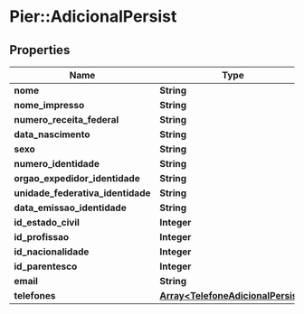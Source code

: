# Pier::AdicionalPersist

## Properties
Name | Type | Description | Notes
------------ | ------------- | ------------- | -------------
**nome** | **String** | {{{adicional_persist_nome_value}}} | 
**nome_impresso** | **String** | {{{adicional_persist_nome_impresso_value}}} | [optional] 
**numero_receita_federal** | **String** | {{{adicional_persist_numero_receita_federal_value}}} | 
**data_nascimento** | **String** | {{{adicional_persist_data_nascimento_value}}} | [optional] 
**sexo** | **String** | {{{adicional_persist_sexo_value}}} | [optional] 
**numero_identidade** | **String** | {{{adicional_persist_numero_identidade_value}}} | [optional] 
**orgao_expedidor_identidade** | **String** | {{{adicional_persist_orgao_expedidor_identidade_value}}} | [optional] 
**unidade_federativa_identidade** | **String** | {{{adicional_persist_unidade_federativa_identidade_value}}} | [optional] 
**data_emissao_identidade** | **String** | {{{adicional_persist_data_emissao_identidade_value}}} | [optional] 
**id_estado_civil** | **Integer** | {{{adicional_persist_id_estado_civil_value}}} | [optional] 
**id_profissao** | **Integer** | {{{adicional_persist_id_profissao_value}}} | [optional] 
**id_nacionalidade** | **Integer** | {{{adicional_persist_id_nacionalidade_value}}} | [optional] 
**id_parentesco** | **Integer** | {{{adicional_persist_id_parentesco_value}}} | [optional] 
**email** | **String** | {{{adicional_persist_email_value}}} | [optional] 
**telefones** | [**Array&lt;TelefoneAdicionalPersist&gt;**](TelefoneAdicionalPersist.md) | {{{adicional_persist_telefones_value}}} | [optional] 



